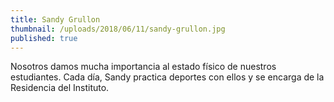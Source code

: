 ```yaml
---
title: Sandy Grullon
thumbnail: /uploads/2018/06/11/sandy-grullon.jpg
published: true
---
```


Nosotros damos mucha importancia al estado físico de nuestros estudiantes. Cada día, Sandy practica deportes con ellos y se encarga de la Residencia del Instituto.